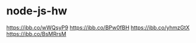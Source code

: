 # node-js-hw
https://ibb.co/wWQsyP9 
https://ibb.co/BPw0fBH
https://ibb.co/yhmzGtX
https://ibb.co/BsMRrsM
